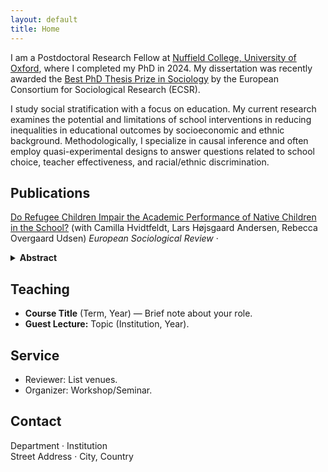 ```yaml
---
layout: default
title: Home
---
```


<!-- Email: <your.email@uni.edu> · [Google Scholar](https://scholar.google.com/) · [ORCID](https://orcid.org/) · [GitHub](https://github.com/your-username) -->

I am a Postdoctoral Research Fellow at [Nuffield College, University of Oxford](https://www.nuffield.ox.ac.uk), where I completed my PhD in 2024. My dissertation was recently awarded the [Best PhD Thesis Prize in Sociology](https://ecsrnet.eu/ecsr-prize-for-best-phd-thesis/) by the European Consortium for Sociological Research (ECSR).  

I study social stratification with a focus on education. My current research examines the potential and limitations of school interventions in reducing inequalities in educational outcomes by socioeconomic and ethnic background. Methodologically, I specialize in causal inference and often employ quasi-experimental designs to answer questions related to school choice, teacher effectiveness, and racial/ethnic discrimination.  

## Publications
<p><a href="https://academic.oup.com/esr/article/39/3/352/6843667?login=false">Do Refugee Children Impair the Academic Performance of Native Children in the School?</a> (with Camilla Hvidtfeldt, Lars Højsgaard Andersen, Rebecca Overgaard Udsen) <em>European Sociological Review</em> · <details><summary><strong>Abstract</strong></summary>We examine whether the inflow of refugee children affects the academic performance of native children in schools. Using Danish administrative data and a difference-in-differences design, we find little evidence that refugee children negatively impact native peers' educational outcomes.</details></p>



## Teaching
- **Course Title** (Term, Year) — Brief note about your role.
- **Guest Lecture:** Topic (Institution, Year).

## Service
- Reviewer: List venues.
- Organizer: Workshop/Seminar.

## Contact
Department · Institution  
Street Address · City, Country
